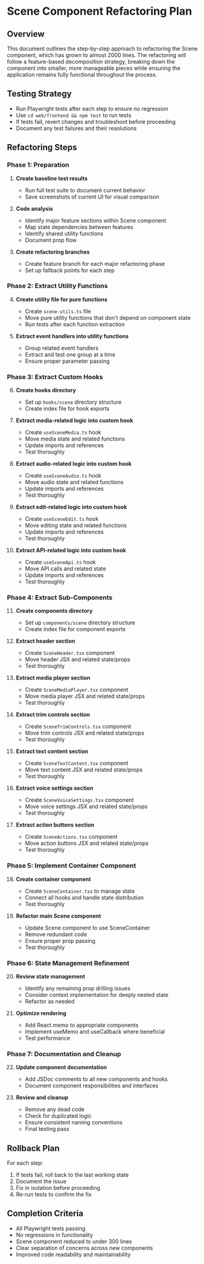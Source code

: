 # Scene Component Refactoring Plan

## Overview

This document outlines the step-by-step approach to refactoring the Scene component, which has grown to almost 2000 lines. The refactoring will follow a feature-based decomposition strategy, breaking down the component into smaller, more manageable pieces while ensuring the application remains fully functional throughout the process.

## Testing Strategy

- Run Playwright tests after each step to ensure no regression
- Use `cd web/frontend && npm test` to run tests
- If tests fail, revert changes and troubleshoot before proceeding
- Document any test failures and their resolutions

## Refactoring Steps

### Phase 1: Preparation

1. **Create baseline test results**
   - Run full test suite to document current behavior
   - Save screenshots of current UI for visual comparison

2. **Code analysis**
   - Identify major feature sections within Scene component
   - Map state dependencies between features
   - Identify shared utility functions
   - Document prop flow

3. **Create refactoring branches**
   - Create feature branch for each major refactoring phase
   - Set up fallback points for each step

### Phase 2: Extract Utility Functions

4. **Create utility file for pure functions**
   - Create `scene-utils.ts` file
   - Move pure utility functions that don't depend on component state
   - Run tests after each function extraction

5. **Extract event handlers into utility functions**
   - Group related event handlers
   - Extract and test one group at a time
   - Ensure proper parameter passing

### Phase 3: Extract Custom Hooks

6. **Create hooks directory**
   - Set up `hooks/scene` directory structure
   - Create index file for hook exports

7. **Extract media-related logic into custom hook**
   - Create `useSceneMedia.ts` hook
   - Move media state and related functions
   - Update imports and references
   - Test thoroughly

8. **Extract audio-related logic into custom hook**
   - Create `useSceneAudio.ts` hook
   - Move audio state and related functions
   - Update imports and references
   - Test thoroughly

9. **Extract edit-related logic into custom hook**
   - Create `useSceneEdit.ts` hook
   - Move editing state and related functions
   - Update imports and references
   - Test thoroughly

10. **Extract API-related logic into custom hook**
    - Create `useSceneApi.ts` hook
    - Move API calls and related state
    - Update imports and references
    - Test thoroughly

### Phase 4: Extract Sub-Components

11. **Create components directory**
    - Set up `components/scene` directory structure
    - Create index file for component exports

12. **Extract header section**
    - Create `SceneHeader.tsx` component
    - Move header JSX and related state/props
    - Test thoroughly

13. **Extract media player section**
    - Create `SceneMediaPlayer.tsx` component
    - Move media player JSX and related state/props
    - Test thoroughly

14. **Extract trim controls section**
    - Create `SceneTrimControls.tsx` component
    - Move trim controls JSX and related state/props
    - Test thoroughly

15. **Extract text content section**
    - Create `SceneTextContent.tsx` component
    - Move text content JSX and related state/props
    - Test thoroughly

16. **Extract voice settings section**
    - Create `SceneVoiceSettings.tsx` component
    - Move voice settings JSX and related state/props
    - Test thoroughly

17. **Extract action buttons section**
    - Create `SceneActions.tsx` component
    - Move action buttons JSX and related state/props
    - Test thoroughly

### Phase 5: Implement Container Component

18. **Create container component**
    - Create `SceneContainer.tsx` to manage state
    - Connect all hooks and handle state distribution
    - Test thoroughly

19. **Refactor main Scene component**
    - Update Scene component to use SceneContainer
    - Remove redundant code
    - Ensure proper prop passing
    - Test thoroughly

### Phase 6: State Management Refinement

20. **Review state management**
    - Identify any remaining prop drilling issues
    - Consider context implementation for deeply nested state
    - Refactor as needed

21. **Optimize rendering**
    - Add React.memo to appropriate components
    - Implement useMemo and useCallback where beneficial
    - Test performance

### Phase 7: Documentation and Cleanup

22. **Update component documentation**
    - Add JSDoc comments to all new components and hooks
    - Document component responsibilities and interfaces

23. **Review and cleanup**
    - Remove any dead code
    - Check for duplicated logic
    - Ensure consistent naming conventions
    - Final testing pass

## Rollback Plan

For each step:
1. If tests fail, roll back to the last working state
2. Document the issue
3. Fix in isolation before proceeding
4. Re-run tests to confirm the fix

## Completion Criteria

- All Playwright tests passing
- No regressions in functionality
- Scene component reduced to under 300 lines
- Clear separation of concerns across new components
- Improved code readability and maintainability 